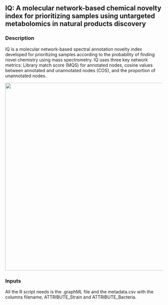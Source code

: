 ## IQ: A molecular network-based chemical novelty index for prioritizing samples using untargeted metabolomics in natural products discovery

### Description

IQ is a molecular network-based spectral annotation novelty index developed for prioritizing samples according to the probability of finding novel chemistry using mass spectrometry. IQ uses three key network metrics: Library match score (MQS) for annotated nodes, cosine values between annotated and unannotated nodes (COS), and the proportion of unannotated nodes.

<img src="https://github.com/user-attachments/assets/84dcd722-efb3-4588-8584-05639d8fe347" width="600">

### Inputs

All the R script needs is the .graphML file and the metadata.csv with the columns filename, ATTRIBUTE_Strain and ATTRIBUTE_Bacteria.
